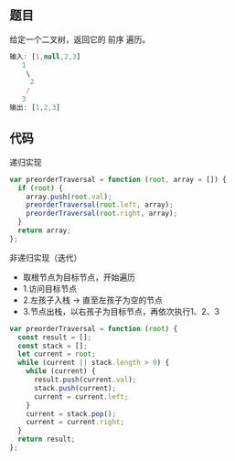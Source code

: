 ## 题目

给定一个二叉树，返回它的 前序 遍历。

```js
输入: [1,null,2,3]  
   1
    \
     2
    /
   3 
输出: [1,2,3]
```

## 代码

递归实现

```js
var preorderTraversal = function (root, array = []) {
  if (root) {
    array.push(root.val);
    preorderTraversal(root.left, array);
    preorderTraversal(root.right, array);
  }
  return array;
};
```

非递归实现（迭代）

- 取根节点为目标节点，开始遍历
- 1.访问目标节点
- 2.左孩子入栈 -> 直至左孩子为空的节点
- 3.节点出栈，以右孩子为目标节点，再依次执行1、2、3

```js
var preorderTraversal = function (root) {
  const result = [];
  const stack = [];
  let current = root;
  while (current || stack.length > 0) {
    while (current) {
      result.push(current.val);
      stack.push(current);
      current = current.left;
    }
    current = stack.pop();
    current = current.right;
  }
  return result;
};
```

